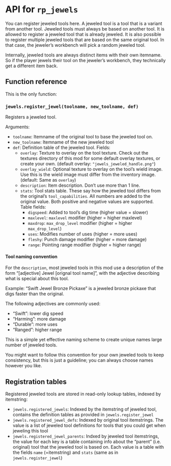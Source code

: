 # API for `rp_jewels`

You can register jeweled tools here. A jeweled tool is a tool that is a variant
from another tool. Jeweled tools must always be based on another tool.
It is allowed to register a jeweled tool that is already jeweled.
It is also possible to register multiple jeweled tools that are based
on the same original tool. In that case, the jeweler’s workbench will
pick a random jeweled tool.

Internally, jeweled tools are always distinct items with their own itemname.
So if the player jewels their tool on the jeweler’s workbench, they technically
get a different item back.

## Function reference

This is the only function:

### `jewels.register_jewel(toolname, new_toolname, def)`

Registers a jeweled tool.

Arguments:

* `toolname`: Itemname of the original tool to base the jeweled tool on.
* `new_toolname`: Itemname of the new jeweled tool
* `def`: Definition table of the jeweled tool. Fields:
    * `overlay`: Texture to overlay on the tool texture. Check out
                 the textures directory of this mod for some default
                 overlay textures, or create your own.
                 (default overlay: `"jewels_jeweled_handle.png"`)
    * `overlay_wield`: Optional texture to overlay on the tool’s wield image.
                       Use this is the wield image must differ from
                       the inventory image.
                       (default: Same as `overlay`)
    * `description`: Item description. Don’t use more than 1 line.
    * `stats`: Tool stats table. These say how the jeweled tool differs
               from the original’s `tool_capabilities`. All numbers
               are added to the original value. Both positive and
               negative values are supported. Table fields:
        * `digspeed`: Added to tool’s dig time (higher value = slower)
        * `maxlevel`: `maxlevel` modifier (higher = higher maxlevel)
        * `maxdrop`: `max_drop_level` modifier (higher = higher `max_drop_level`)
        * `uses`: Modifies number of uses (higher = more uses)
        * `fleshy`: Punch damage modifier (higher = more damage)
        * `range`: Pointing range modifier (higher = higher range)

#### Tool naming convention

For the `description`, most jeweled tools in this mod use a description
of the form “[adjective] Jewel [orignal tool name]”, with the adjective
describing what is special about this tool.

Example: “Swift Jewel Bronze Pickaxe” is a jeweled bronze pickaxe
that digs faster than the original.

The following adjectives are commonly used:

* “Swift”: lower dig speed
* “Harming”: more damage
* “Durable”: more uses
* “Ranged”: higher range

This is a simple yet effective naming scheme to create unique names
large number of jeweled tools.

You might want to follow this convention for your own jeweled tools
to keep consistency, but this is just a guideline; you can always
choose names however you like.



## Registration tables

Registered jeweled tools are stored in read-only lookup tables, indexed by itemstring:

* `jewels.registered_jewels`: Indexed by the itemstring of jeweled tool, contains the
    definition tables as provided in `jewels.register_jewel`
* `jewels.registered_jewel_defs`: Indexed by original tool itemstrings. The
    value is a list of jeweled tool definitions for tools that you could get
    when jeweling this tool
* `jewels.registered_jewel_parents`: Indxed by jeweled tool itemstrings, the value
    for each key is a table containing info about the “parent” (i.e. original)
    tool that the jeweled tool is based on. Each value is a table with the
    fields `name` (=itemstring) and `stats` (same as in `jewels.register_jewel`)

